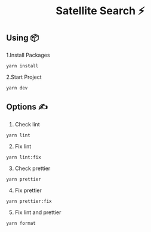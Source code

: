 <h1 align='center'>Satellite Search ⚡</h1>

## **Using 📦**

1.Install Packages

```
yarn install
```

2.Start Project

```
yarn dev
```

## **Options ✍️**

1. Check lint

```
yarn lint
```

2. Fix lint

```
yarn lint:fix
```

3. Check prettier

```
yarn prettier
```

4. Fix prettier

```
yarn prettier:fix
```

5. Fix lint and prettier

```
yarn format
```
